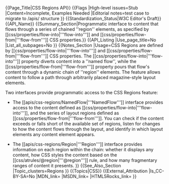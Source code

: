 {{Page_Title|CSS Regions API}}
{{Flags
|High-level issues=Stub
|Content=Incomplete, Examples Needed
|Editorial notes=test case to migrate to /apis/ structure
}}
{{Standardization_Status|W3C Editor's Draft}}
{{API_Name}}
{{Summary_Section|Programmatic interface to content that flows through a series of chained ''region'' elements, as specified by [[css/properties/flow-into|'''flow-into''']] and [[css/properties/flow-from|'''flow-from''']] CSS properties.}}
{{API_Listing
|Use_page_title=No
|List_all_subpages=No
}}
{{Notes_Section
|Usage=CSS Regions are defined by
[[css/properties/flow-into|'''flow-into''']] and
[[css/properties/flow-from|'''flow-from''']] CSS properties.  The
[[css/properties/flow-into|'''flow-into''']] property diverts content
into a ''named flow'', while the
[[css/properties/flow-from|'''flow-from''']] property pours that
flow's content through a dynamic chain of ''region'' elements.  The
feature allows content to follow a path through arbitrarily placed
magazine-style layout elements.

Two interfaces provide programmatic access to the CSS Regions feature:

* The [[apis/css-regions/NamedFlow|'''NamedFlow''']] interface provides access to the content defined as [[css/properties/flow-into|'''flow-into''']], and the series of layout regions defined as [[css/properties/flow-from|'''flow-from''']].  You can check if the content exceeds or falls short of the available set of regions, listen for changes to how the content flows through the layout, and identify in which layout elements any content element appears.

* The [[apis/css-regions/Region|'''Region''']] interface provides information on each region within the chain: whether it displays any content, how CSS styles the content based on the [[css/atrules/@region|'''@region''']] rule, and	how many fragmentary ranges of content it presents.
}}
{{See_Also_Section
|Topic_clusters=Regions
}}
{{Topics|CSS}}
{{External_Attribution
|Is_CC-BY-SA=No
|MDN_link=
|MSDN_link=
|HTML5Rocks_link=
}}